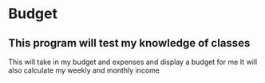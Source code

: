 # Budget
## This program will test my knowledge of classes

This will take in my budget and expenses and display a budget for me
It will also calculate my weekly and monthly income